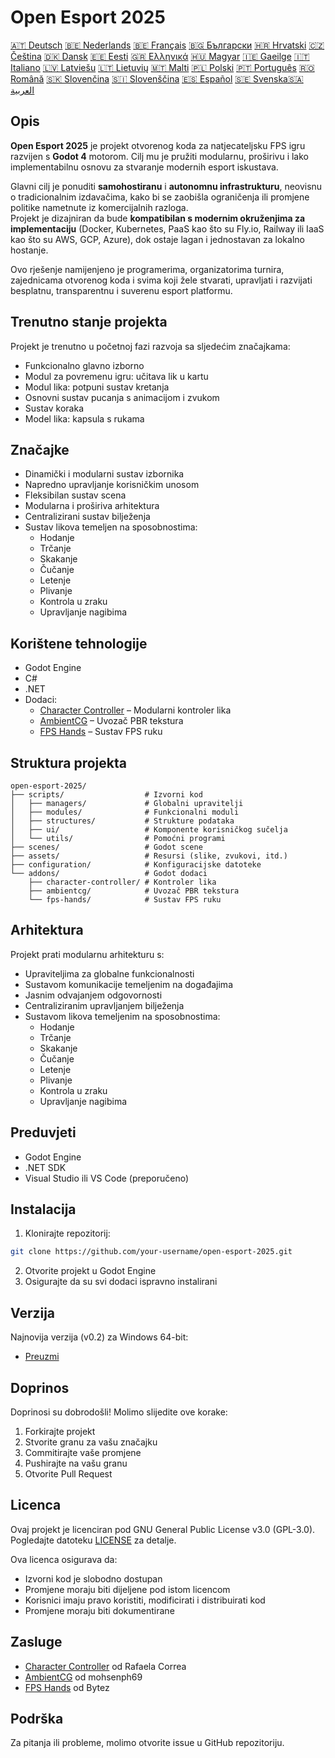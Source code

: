 # Open Esport 2025

[🇦🇹 Deutsch](deutsch.md) [🇧🇪 Nederlands](nederlands.md) [🇧🇪 Français](français.md) [🇧🇬 Български](български.md) [🇭🇷 Hrvatski](hrvatski.md) [🇨🇿 Čeština](čeština.md) [🇩🇰 Dansk](dansk.md) [🇪🇪 Eesti](eesti.md) [🇬🇷 Ελληνικά](ελληνικά.md) [🇭🇺 Magyar](magyar.md) [🇮🇪 Gaeilge](gaeilge.md) [🇮🇹 Italiano](italiano.md) [🇱🇻 Latviešu](latviešu.md) [🇱🇹 Lietuvių](lietuvių.md) [🇲🇹 Malti](malti.md) [🇵🇱 Polski](polski.md) [🇵🇹 Português](português.md) [🇷🇴 Română](română.md) [🇸🇰 Slovenčina](slovenčina.md) [🇸🇮 Slovenščina](slovenščina.md) [🇪🇸 Español](español.md) [🇸🇪 Svenska](svenska.md)[🇸🇦 العربية](README-lang/العربية.md)

## Opis

**Open Esport 2025** je projekt otvorenog koda za natjecateljsku FPS igru razvijen s **Godot 4** motorom. Cilj mu je pružiti modularnu, proširivu i lako implementabilnu osnovu za stvaranje modernih esport iskustava.

Glavni cilj je ponuditi **samohostiranu** i **autonomnu infrastrukturu**, neovisnu o tradicionalnim izdavačima, kako bi se zaobišla ograničenja ili promjene politike nametnute iz komercijalnih razloga.  
Projekt je dizajniran da bude **kompatibilan s modernim okruženjima za implementaciju** (Docker, Kubernetes, PaaS kao što su Fly.io, Railway ili IaaS kao što su AWS, GCP, Azure), dok ostaje lagan i jednostavan za lokalno hostanje.

Ovo rješenje namijenjeno je programerima, organizatorima turnira, zajednicama otvorenog koda i svima koji žele stvarati, upravljati i razvijati besplatnu, transparentnu i suverenu esport platformu.

## Trenutno stanje projekta
Projekt je trenutno u početnoj fazi razvoja sa sljedećim značajkama:
- Funkcionalno glavno izborno
- Modul za povremenu igru: učitava lik u kartu
- Modul lika: potpuni sustav kretanja
- Osnovni sustav pucanja s animacijom i zvukom
- Sustav koraka
- Model lika: kapsula s rukama

## Značajke
- Dinamički i modularni sustav izbornika
- Napredno upravljanje korisničkim unosom
- Fleksibilan sustav scena
- Modularna i proširiva arhitektura
- Centralizirani sustav bilježenja
- Sustav likova temeljen na sposobnostima:
  - Hodanje
  - Trčanje
  - Skakanje
  - Čučanje
  - Letenje
  - Plivanje
  - Kontrola u zraku
  - Upravljanje nagibima

## Korištene tehnologije
- Godot Engine
- C#
- .NET
- Dodaci:
  - [Character Controller](https://github.com/expressobits/character-controller) – Modularni kontroler lika
  - [AmbientCG](https://github.com/mohsenph69/godot-ambientcg) – Uvozač PBR tekstura
  - [FPS Hands](https://codeberg.org/Bytez/godot-fps-hands) – Sustav FPS ruku

## Struktura projekta
```
open-esport-2025/
├── scripts/                  # Izvorni kod
│   ├── managers/             # Globalni upravitelji
│   ├── modules/              # Funkcionalni moduli
│   ├── structures/           # Strukture podataka
│   ├── ui/                   # Komponente korisničkog sučelja
│   └── utils/                # Pomoćni programi
├── scenes/                   # Godot scene
├── assets/                   # Resursi (slike, zvukovi, itd.)
├── configuration/            # Konfiguracijske datoteke
└── addons/                   # Godot dodaci
    ├── character-controller/ # Kontroler lika
    ├── ambientcg/            # Uvozač PBR tekstura
    └── fps-hands/            # Sustav FPS ruku
```

## Arhitektura
Projekt prati modularnu arhitekturu s:
- Upraviteljima za globalne funkcionalnosti
- Sustavom komunikacije temeljenim na događajima
- Jasnim odvajanjem odgovornosti
- Centraliziranim upravljanjem bilježenja
- Sustavom likova temeljenim na sposobnostima:
  - Hodanje
  - Trčanje
  - Skakanje
  - Čučanje
  - Letenje
  - Plivanje
  - Kontrola u zraku
  - Upravljanje nagibima

## Preduvjeti
- Godot Engine
- .NET SDK
- Visual Studio ili VS Code (preporučeno)

## Instalacija
1. Klonirajte repozitorij:
```bash
git clone https://github.com/your-username/open-esport-2025.git
```
2. Otvorite projekt u Godot Engine
3. Osigurajte da su svi dodaci ispravno instalirani

## Verzija
Najnovija verzija (v0.2) za Windows 64-bit:
- [Preuzmi](https://antisys.fr/Games/openesport2025/Open-eSport-2025-v0.2.7z)

## Doprinos
Doprinosi su dobrodošli! Molimo slijedite ove korake:
1. Forkirajte projekt
2. Stvorite granu za vašu značajku
3. Commitirajte vaše promjene
4. Pushirajte na vašu granu
5. Otvorite Pull Request

## Licenca
Ovaj projekt je licenciran pod GNU General Public License v3.0 (GPL-3.0). Pogledajte datoteku [LICENSE](LICENSE) za detalje.

Ova licenca osigurava da:
- Izvorni kod je slobodno dostupan
- Promjene moraju biti dijeljene pod istom licencom
- Korisnici imaju pravo koristiti, modificirati i distribuirati kod
- Promjene moraju biti dokumentirane

## Zasluge
- [Character Controller](https://github.com/expressobits/character-controller) od Rafaela Correa
- [AmbientCG](https://github.com/mohsenph69/godot-ambientcg) od mohsenph69
- [FPS Hands](https://codeberg.org/Bytez/godot-fps-hands) od Bytez

## Podrška
Za pitanja ili probleme, molimo otvorite issue u GitHub repozitoriju. 